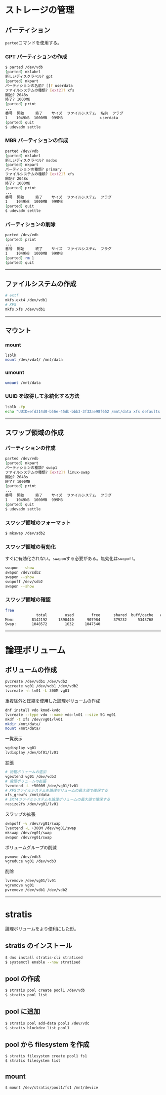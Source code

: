 # ストレージの管理

## パーティション

`parted`コマンドを使用する。

### GPT パーティションの作成

```bash
$ parted /dev/vdb
(parted) mklabel
新しいディスクラベル? gpt
(parted) mkpart
パーティションの名前? []? userdata
ファイルシステムの種類? [ext2]? xfs
開始? 2048s
終了? 1000MB
(parted) print
...
番号  開始     終了    サイズ  ファイルシステム  名前  フラグ
1    1049kB  1000MB  999MB                 userdata
(parted) quit
$ udevadm settle
```

### MBR パーティションの作成

```bash
parted /dev/vdb
(parted) mklabel
新しいディスクラベル? msdos
(parted) mkpart
パーティションの種類? primary
ファイルシステムの種類? [ext2]? xfs
開始? 2048s
終了? 1000MB
(parted) print
...
番号  開始     終了    サイズ  ファイルシステム  フラグ
1    1049kB  1000MB  999MB
(parted) quit
$ udevadm settle
```

### パーティションの削除

```bash
parted /dev/vdb
(parted) print
...
番号  開始     終了    サイズ  ファイルシステム  フラグ
1    1049kB  1000MB  999MB
(parted) rm 1
(parted) quit
```

---

## ファイルシステムの作成

```bash
# extf
mkfs.ext4 /dev/vdb1
# XFS
mkfs.xfs /dev/vdb1
```

---

## マウント

### mount

```bash
lsblk
mount /dev/vda4/ /mnt/data
```

### umount

```bash
umount /mnt/data
```

### UUID を取得して永続化する方法

```bash
lsblk -fp
echo "UUID=efd314d0-b56e-45db-bbb3-3f32ae98f652 /mnt/data xfs defaults 0 0"
```

---

## スワップ領域の作成

### パーティションの作成

```bash
parted /dev/vdb
(parted) mkpart
パーティションの種類? swap1
ファイルシステムの種類? [ext2]? linux-swap
開始? 2048s
終了? 1000MB
(parted) print
...
番号  開始     終了    サイズ  ファイルシステム  フラグ
1    1049kB  1000MB  999MB
(parted) quit
$ udevadm settle
```

### スワップ領域のフォーマット

```bash
$ mkswap /dev/sdb2
```

### スワップ領域の有効化

すぐに有効化されない。`swapon`する必要がある。無効化は`swapoff`。

```bash
swapon --show
swapon /dev/sdb2
swapon --show
swapoff /dev/sdb2
swapon --show
```

### スワップ領域の確認

```bash
free
              total        used        free      shared  buff/cache   available
Mem:        8142192     1890440      907984      379232     5343768     5684432
Swap:       1048572        1032     1047540
```

---

# 論理ボリューム

## ボリュームの作成

```bash
pvcreate /dev/vdb1 /dev/vdb2
vgcreate vg01 /dev/vdb1 /dev/vdb2
lvcreate -n lv01 -L 300M vg01
```

重複除外と圧縮を使用した論理ボリュームの作成

```bash
dnf install vdo kmod-kvdo
lvcreate --type vdo --name vdo-lv01 --size 5G vg01
mkdf -t xfs /dev/vg01/lv01
mkdir /mnt/data/
mount /mnt/data/
```

一覧表示

```bash
vgdisplay vg01
lvdisplay /dev/bf01/lv01
```

拡張

```bash
# 物理ボリュームの追加
vgextend vg01 /dev/vdb3
# 論理ボリュームの拡張
lvextend -L +5000M /dev/vg01/lv01
# XFSファイルシステムを論理ボリュームの最大値で確保する
xfs_growfs /mnt/data
# EXT4ファイルシステムを論理ボリュームの最大値で確保する
resize2fs /dev/vg01/lv01
```

スワップの拡張

```bash
swapoff -v /dev/vg01/swap
lvextend -L +300M /dev/vg01/swap
mkswap /dev/vg01/swap
swapon /dev/vg01/swap
```

ボリュームグループの削減

```bash
pvmove /dev/vdb3
vgreduce vg01 /dev/vdb3
```

削除

```bash
lvremove /dev/vg01/lv01
vgremove vg01
pvremove /dev/vdb1 /dev/vdb2
```

---

# stratis

論理ボリュームをより便利にした形。

## stratis のインストール

```bash
$ dns install stratis-cli stratised
$ systemctl enable --now stratised
```

## pool の作成

```bash
$ stratis pool create pool1 /dev/vdb
$ stratis pool list
```

## pool に追加

```bash
$ stratis pool add-data pool1 /dev/vdc
$ stratis blockdev list pool1
```

## pool から filesystem を作成

```bash
$ stratis filesystem create pool1 fs1
$ stratis filesystem list
```

## mount

```bash
$ mount /dev/stratis/pool1/fs1 /mnt/device
```
